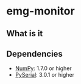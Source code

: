 
# emg-monitor

## What is it


## Dependencies
- [NumPy](http://www.numpy.org): 1.7.0 or higher
- [PySerial](https://github.com/pyserial/pyserial): 3.0.1 or higher
